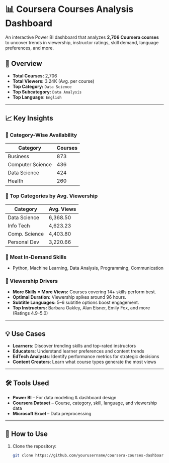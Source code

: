 # 📊 Coursera Courses Analysis Dashboard

An interactive Power BI dashboard that analyzes **2,706 Coursera courses** to uncover trends in viewership, instructor ratings, skill demand, language preferences, and more.
 

 

## 📌 Overview

- **Total Courses:** 2,706  
- **Total Viewers:** 3.24K (Avg. per course)  
- **Top Category:** `Data Science`  
- **Top Subcategory:** `Data Analysis`  
- **Top Language:** `English`

---

## 📈 Key Insights

### 🔹 Category-Wise Availability
| Category | Courses |
|----------|---------|
| Business | 873     |
| Computer Science | 436 |
| Data Science | 424  |
| Health | 260       |

### 🔹 Top Categories by Avg. Viewership
| Category | Avg. Views |
|----------|-------------|
| Data Science | 6,368.50 |
| Info Tech | 4,623.23 |
| Comp. Science | 4,403.80 |
| Personal Dev | 3,220.66 |

### 🔹 Most In-Demand Skills
- Python, Machine Learning, Data Analysis, Programming, Communication

### 🔹 Viewership Drivers
- **More Skills = More Views:** Courses covering 14+ skills perform best.
- **Optimal Duration:** Viewership spikes around 96 hours.
- **Subtitle Languages:** 5–6 subtitle options boost engagement.
- **Top Instructors:** Barbara Oakley, Alan Eisner, Emily Fox, and more (Ratings 4.9–5.0)

---

 

## 💡 Use Cases

- **Learners**: Discover trending skills and top-rated instructors  
- **Educators**: Understand learner preferences and content trends  
- **EdTech Analysts**: Identify performance metrics for strategic decisions  
- **Content Creators**: Learn what course types generate the most views

---

## 🛠️ Tools Used

- **Power BI** – For data modeling & dashboard design  
- **Coursera Dataset** – Course, category, skill, language, and viewership data  
- **Microsoft Excel** – Data preprocessing 

---

## 🧩 How to Use

1. Clone the repository:
   ```bash
   git clone https://github.com/yourusername/coursera-courses-dashboard.git
